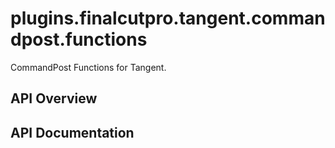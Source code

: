 # plugins.finalcutpro.tangent.commandpost.functions

CommandPost Functions for Tangent.

## API Overview

## API Documentation

